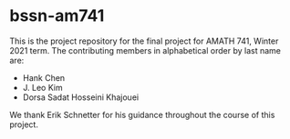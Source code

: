 # bssn-am741

This is the project repository for the final project for AMATH 741, Winter 2021 term. The contributing members in alphabetical order by last name are:

- Hank Chen
- J. Leo Kim
- Dorsa Sadat Hosseini Khajouei

We thank Erik Schnetter for his guidance throughout the course of this project.
